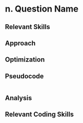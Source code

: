 # n. Question Name

## Relevant Skills

## Approach

## Optimization

## Pseudocode

```lua
```

## Analysis

## Relevant Coding Skills

